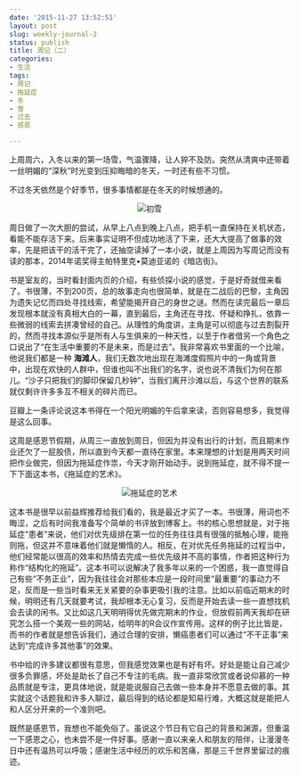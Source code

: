```yaml
---
date: '2015-11-27 13:52:51'
layout: post
slug: weekly-journal-2
status: publish
title: 周记（二）
categories:
- 生活
tags:
- 周记
- 拖延症
- 冬
- 雪
- 过去
- 感恩

---
```


上周周六，入冬以来的第一场雪，气温骤降，让人猝不及防。突然从清爽中还带着一丝明媚的“深秋”时光变到压抑晦暗的冬天，一时还有些不习惯。

不过冬天依然是个好季节，很多事情都是在冬天的时候想通的。

<div align="center">
  <img src="https://i.imgur.com/k1UxgBI.jpg" alt="初雪" />
</div>

周日做了一次大胆的尝试，从早上八点到晚上八点，把手机一直保持在关机状态，看能不能存活下来。后来事实证明不但成功地活了下来，还大大提高了做事的效率，先是把该干的活干完了，还抽空读掉了一本小说，就是上周因为写周记而没有读的那本，2014年诺奖得主帕特里克•莫迪亚诺的《暗店街》。

书是室友的，当时看封面内页的介绍，有些侦探小说的感觉，于是好奇就借来看了。书很薄，不到200页，总的故事走向也很简单，就是在二战后的巴黎，主角因为遗失记忆而四处寻找线索，希望能揭开自己的身世之谜。然而在读完最后一章后发现根本就没有真相大白的一幕，直到最后，主角还在寻找、怀疑和挣扎，依靠一些微弱的线索去拼凑曾经的自己。从理性的角度讲，主角是可以彻底与过去割裂开的，然而寻找本源似乎是所有人与生俱来的一种天性，以至于作者借另一个角色之口说出了“在生活中重要的不是未来，而是过去”。我非常喜欢书里面的一个比喻，他说我们都是一种 **海滩人**，我们无数次地出现在海滩度假照片中的一角或背景中，出现在欢快的人群中，但谁也叫不出我们的名字，说也说不清我们为何在那儿。“沙子只把我们的脚印保留几秒钟”，当我们离开沙滩以后，与这个世界的联系就仅剩许许多多互不相关的碎片而已。

豆瓣上一条评论说这本书得在一个阳光明媚的午后拿来读，否则容易想多，我觉得是这么回事。

<!-- more -->

这周是感恩节假期，从周三一直放到周日，但因为并没有出行的计划，而且期末作业还欠了一屁股债，所以直到今天都一直待在家里。本来理想的计划是用两天时间把作业做完，但因为拖延症作祟，今天才刚开始动手。说到拖延症，就不得不提一下下面这本书，《拖延症的艺术》。

<div align="center">
  <img src="https://i.imgur.com/jgZs8Cn.jpg" alt="拖延症的艺术" />
</div>

这本书是很早以前益辉推荐给我们看的，我是最近才买了一本。书很薄，用词也不晦涩，之后有时间我准备写个简单的书评放到博客上。书的核心思想就是，对于拖延症“患者”来说，他们对优先级排在第一位的任务往往具有很强的抵触心理，能拖则拖，但这并不意味着他们就是懒惰的人。相反，在对优先任务拖延的过程当中，他们经常能以很高的效率和热情去完成一些优先级并不高的事情，作者把这种行为称作“结构化的拖延”。这本书可以说解决了我多年以来的一个困惑，我一直觉得自己有些“不务正业”，因为我往往会对那些本应是一段时间里“最重要”的事动力不足，反而是一些当时看来无关紧要的杂事更吸引我的注意。比如以前临近期末的时候，明明还有几天就要考试，我却根本无心复习，反而是开始去读一些一直想找机会去读的闲书。又比如这几天明明得优先做完期末的作业，但放假前两天我却在研究怎么搭一个美观一些的网站，给明年的R会议作宣传用。这样的例子比比皆是，而书的作者就是想告诉我们，通过合理的安排，懒癌患者们可以通过“不干正事”来达到“完成许多其他事”的效果。

书中给的许多建议都很有意思，但我感觉效果也是有好有坏。好处是能让自己减少很多负罪感，坏处是助长了自己不专注的毛病。我一直非常欣赏或者说仰慕的一种品质就是专注，更具体地说，就是能说服自己去做一些本身并不愿意去做的事。其实就这个话题我和许多人聊过，最后得到的结论都是知易行难，大概这就是能把人和人区分开来的一个准则吧。

既然是感恩节，我想也不能免俗了。虽说这个节日有它自己的背景和渊源，但重温一下感恩之心，也未尝不是一件好事。感谢一直以来亲人和朋友的陪伴，让漫漫冬日中还有温热可以呼吸；感谢生活中经历的欢乐和苦痛，那是三千世界里留过的痕迹。










